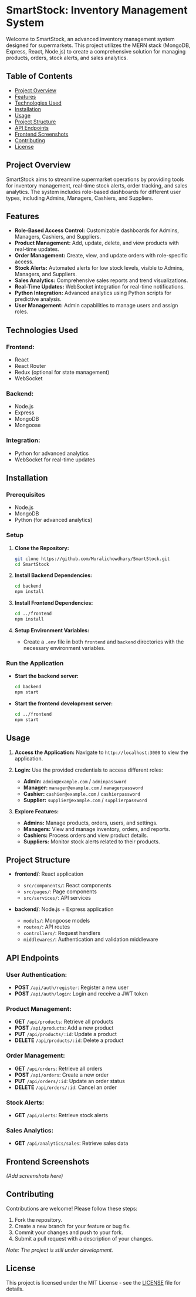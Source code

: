# SmartStock: Inventory Management System

Welcome to SmartStock, an advanced inventory management system designed for supermarkets. This project utilizes the MERN stack (MongoDB, Express, React, Node.js) to create a comprehensive solution for managing products, orders, stock alerts, and sales analytics.

## Table of Contents
- [Project Overview](#project-overview)
- [Features](#features)
- [Technologies Used](#technologies-used)
- [Installation](#installation)
- [Usage](#usage)
- [Project Structure](#project-structure)
- [API Endpoints](#api-endpoints)
- [Frontend Screenshots](#frontend-screenshots)
- [Contributing](#contributing)
- [License](#license)

## Project Overview

SmartStock aims to streamline supermarket operations by providing tools for inventory management, real-time stock alerts, order tracking, and sales analytics. The system includes role-based dashboards for different user types, including Admins, Managers, Cashiers, and Suppliers.

## Features
- **Role-Based Access Control:** Customizable dashboards for Admins, Managers, Cashiers, and Suppliers.
- **Product Management:** Add, update, delete, and view products with real-time updates.
- **Order Management:** Create, view, and update orders with role-specific access.
- **Stock Alerts:** Automated alerts for low stock levels, visible to Admins, Managers, and Suppliers.
- **Sales Analytics:** Comprehensive sales reports and trend visualizations.
- **Real-Time Updates:** WebSocket integration for real-time notifications.
- **Python Integration:** Advanced analytics using Python scripts for predictive analysis.
- **User Management:** Admin capabilities to manage users and assign roles.

## Technologies Used
### Frontend:
- React
- React Router
- Redux (optional for state management)
- WebSocket

### Backend:
- Node.js
- Express
- MongoDB
- Mongoose

### Integration:
- Python for advanced analytics
- WebSocket for real-time updates

## Installation

### Prerequisites
- Node.js
- MongoDB
- Python (for advanced analytics)

### Setup

1. **Clone the Repository:**
    ```bash
    git clone https://github.com/Muralichowdhary/SmartStock.git
    cd SmartStock
    ```

2. **Install Backend Dependencies:**
    ```bash
    cd backend
    npm install
    ```

3. **Install Frontend Dependencies:**
    ```bash
    cd ../frontend
    npm install
    ```

4. **Setup Environment Variables:**
   - Create a `.env` file in both `frontend` and `backend` directories with the necessary environment variables.

### Run the Application

- **Start the backend server:**
    ```bash
    cd backend
    npm start
    ```

- **Start the frontend development server:**
    ```bash
    cd ../frontend
    npm start
    ```

## Usage

1. **Access the Application:** Navigate to `http://localhost:3000` to view the application.

2. **Login:** Use the provided credentials to access different roles:
    - **Admin:** `admin@example.com` / `adminpassword`
    - **Manager:** `manager@example.com` / `managerpassword`
    - **Cashier:** `cashier@example.com` / `cashierpassword`
    - **Supplier:** `supplier@example.com` / `supplierpassword`

3. **Explore Features:**
   - **Admins:** Manage products, orders, users, and settings.
   - **Managers:** View and manage inventory, orders, and reports.
   - **Cashiers:** Process orders and view product details.
   - **Suppliers:** Monitor stock alerts related to their products.

## Project Structure

- **frontend/**: React application
  - `src/components/`: React components
  - `src/pages/`: Page components
  - `src/services/`: API services

- **backend/**: Node.js + Express application
  - `models/`: Mongoose models
  - `routes/`: API routes
  - `controllers/`: Request handlers
  - `middlewares/`: Authentication and validation middleware

## API Endpoints

### User Authentication:
- **POST** `/api/auth/register`: Register a new user
- **POST** `/api/auth/login`: Login and receive a JWT token

### Product Management:
- **GET** `/api/products`: Retrieve all products
- **POST** `/api/products`: Add a new product
- **PUT** `/api/products/:id`: Update a product
- **DELETE** `/api/products/:id`: Delete a product

### Order Management:
- **GET** `/api/orders`: Retrieve all orders
- **POST** `/api/orders`: Create a new order
- **PUT** `/api/orders/:id`: Update an order status
- **DELETE** `/api/orders/:id`: Cancel an order

### Stock Alerts:
- **GET** `/api/alerts`: Retrieve stock alerts

### Sales Analytics:
- **GET** `/api/analytics/sales`: Retrieve sales data

## Frontend Screenshots
*(Add screenshots here)*

## Contributing
Contributions are welcome! Please follow these steps:
1. Fork the repository.
2. Create a new branch for your feature or bug fix.
3. Commit your changes and push to your fork.
4. Submit a pull request with a description of your changes.

*Note: The project is still under development.*

## License
This project is licensed under the MIT License - see the [LICENSE](LICENSE) file for details.
